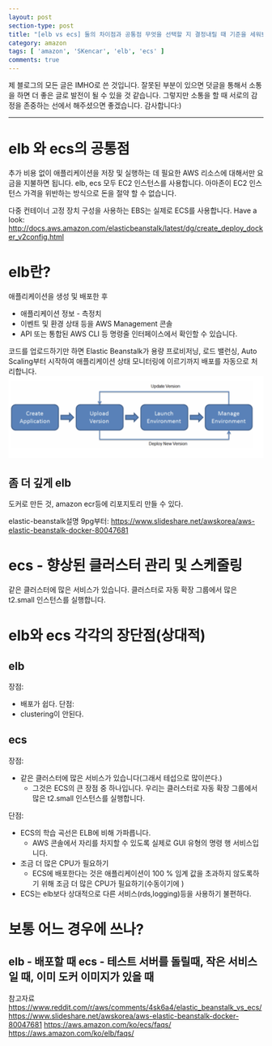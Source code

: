 ```yaml
---
layout: post
section-type: post
title: "[elb vs ecs] 둘의 차이점과 공통점 무엇을 선택할 지 결정내릴 때 기준을 세워보기"
category: amazon
tags: [ 'amazon', 'SKencar', 'elb', 'ecs' ]
comments: true
---
```

제 블로그의 모든 글은 IMHO로 쓴 것입니다.
잘못된 부분이 있으면 덧글을 통해서 소통을 하면 더 좋은 글로 발전이 될 수 있을 것 같습니다.
그렇지만 소통을 할 때 서로의 감정을 존중하는 선에서 해주셨으면 좋겠습니다.
감사합니다:)

---
# elb 와 ecs의 공통점
추가 비용 없이 애플리케이션을 저장 및 실행하는 데 필요한 AWS 리소스에 대해서만 요금을 지불하면 됩니다. elb, ecs 모두 EC2 인스턴스를 사용합니다. 아마존이 EC2 인스턴스 가격을 위반하는 방식으로 돈을 절약 할 수 없습니다.


다중 컨테이너 고정 장치 구성을 사용하는 EBS는 실제로 ECS를 사용합니다.
Have a look: http://docs.aws.amazon.com/elasticbeanstalk/latest/dg/create_deploy_docker_v2config.html

# elb란?
애플리케이션을 생성 및 배포한 후
- 애플리케이션 정보 - 측정치
- 이벤트 및 환경 상태 등을 AWS Management 콘솔
- API 또는 통합된 AWS CLI
등 명령줄 인터페이스에서 확인할 수 있습니다.

코드를 업로드하기만 하면 Elastic Beanstalk가 용량 프로비저닝, 로드 밸런싱, Auto Scaling부터 시작하여 애플리케이션 상태 모니터링에 이르기까지 배포를 자동으로 처리합니다.
<img alt="entity_manager_vs_entity_manager_factory" src = "/images/2019-03-09-ecs_vs_elb/elk.png"/>

## 좀 더 깊게 elb
도커로 만든 것, amazon ecr등에 리포지토리 만들 수 있다.

elastic-beanstalk설명 9pg부터:
https://www.slideshare.net/awskorea/aws-elastic-beanstalk-docker-80047681


# ecs - 향상된 클러스터 관리 및 스케줄링
같은 클러스터에 많은 서비스가 있습니다. 클러스터로 자동 확장 그룹에서 많은 t2.small 인스턴스를 실행합니다.


# elb와 ecs 각각의 장단점(상대적)

## elb
장점:
- 배포가 쉽다.
단점:
- clustering이 안된다.

## ecs
장점:
- 같은 클러스터에 많은 서비스가 있습니다(그래서 테섭으로 많이쓴다.)
  - 그것은 ECS의 큰 장점 중 하나입니다. 우리는 클러스터로 자동 확장 그룹에서 많은 t2.small 인스턴스를 실행합니다.

단점:
- ECS의 학습 곡선은 ELB에 비해 가파릅니다.
  - AWS 콘솔에서 자리를 차지할 수 있도록 실제로 GUI 유형의 명령 행 서비스입니다.
- 조금 더 많은 CPU가 필요하기
  - ECS에 배포한다는 것은 애플리케이션이 100 % 임계 값을 초과하지 않도록하기 위해 조금 더 많은 CPU가 필요하기(수동이기에 )
- ECS는 elb보다 상대적으로 다른 서비스(rds,logging)등을 사용하기 불편하다.



# 보통 어느 경우에 쓰나?
elb - 배포할 때
ecs - 테스트 서버를 돌릴때, 작은 서비스 일 때,
  이미 도커 이미지가 있을 때
---
참고자료
https://www.reddit.com/r/aws/comments/4sk6a4/elastic_beanstalk_vs_ecs/
https://www.slideshare.net/awskorea/aws-elastic-beanstalk-docker-80047681
https://aws.amazon.com/ko/ecs/faqs/
https://aws.amazon.com/ko/elb/faqs/
